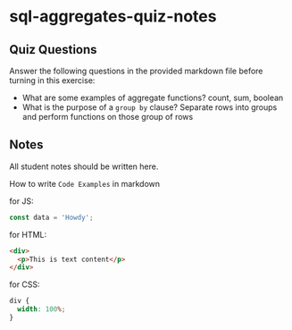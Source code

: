 # sql-aggregates-quiz-notes

## Quiz Questions

Answer the following questions in the provided markdown file before turning in this exercise:

- What are some examples of aggregate functions?
  count, sum, boolean
- What is the purpose of a `group by` clause?
  Separate rows into groups and perform functions on those group of rows

## Notes

All student notes should be written here.

How to write `Code Examples` in markdown

for JS:

```javascript
const data = 'Howdy';
```

for HTML:

```html
<div>
  <p>This is text content</p>
</div>
```

for CSS:

```css
div {
  width: 100%;
}
```
